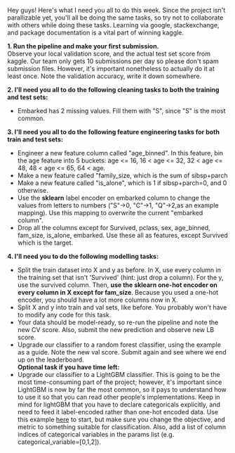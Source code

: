 Hey guys! Here's what I need you all to do this week. Since the project isn't parallizable yet, you'll all be doing the same tasks, so try not to collaborate with others while doing these tasks. Learning via google, stackexchange, and package documentation is a vital part of winning kaggle. 

**1. Run the pipeline and make your first submission.**  
Observe your local validation score, and the actual test set score from kaggle. Our team only gets 10 submissions per day so please don't spam submission files. However, it's important nonetheless to actually do it at least once. Note the validation accuracy, write it down somewhere.

**2. I'll need you all to do the following cleaning tasks to both the training and test sets:**
* Embarked has 2 missing values. Fill them with "S", since "S" is the most common.

**3. I'll need you all to do the following feature engineering tasks for both train and test sets:**
* Engineer a new feature column called "age_binned". In this feature, bin the age feature into 5 buckets: age <= 16, 16 < age <= 32, 32 < age <= 48, 48 < age <= 65, 64 < age. 
* Make a new feature called "family_size, which is the sum of sibsp+parch
* Make a new feature called "is_alone", which is 1 if sibsp+parch=0, and 0 otherwise. 
* Use the **sklearn** label encoder on embarked column to change the values from letters to numbers ("S"->0, "C"->1, "Q"->2,as an example mapping). Use this mapping to overwrite the current "embarked column".
* Drop all the columns except for Survived, pclass, sex, age_binned, fam_size, is_alone, embarked. Use these all as features, except Survived which is the target.

**4. I'll need you to do the following modelling tasks:**
* Split the train dataset into X and y as before. In X, use every column in the training set that isn't 'Survived' (hint: just drop a column). For the y, use the survived column. Then, **use the sklearn one-hot encoder on every column in X except for fam_size**. Because you used a one-hot encoder, you should have a lot more columns now in X.
* Split X and y into train and val sets, like before. You probably won't have to modify any code for this task.
* Your data should be model-ready, so re-run the pipeline and note the new CV score. Also, submit the new prediction and observe new LB score.
* Upgrade our classifier to a random forest classifier, using the example as a guide. Note the new val score. Submit again and see where we end up on the leaderboard.  
**Optional task if you have time left:**
* Upgrade our classifier to a LightGBM classifier. This is going to be the most time-consuming part of the project; however, it's important since LightGBM is now by far the most common, so it pays to understand how to use it so that you can read other people's implementations. Keep in mind for lightGBM that you have to declare categoricals explicitly, and need to feed it label-encoded rather than one-hot encoded data. Use this example [here](https://github.com/Microsoft/LightGBM/blob/master/examples/python-guide/simple_example.py) to start, but make sure you change the objective, and metric to something suitable for classification. Also, add a list of column indices of categorical variables in the params list (e.g. categorical_variable=[0,1,2]).
